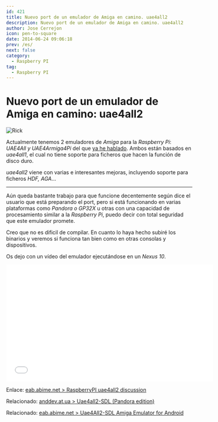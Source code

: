 ```yaml
---
id: 421
title: Nuevo port de un emulador de Amiga en camino. uae4all2
description: Nuevo port de un emulador de Amiga en camino. uae4all2
author: Jose Cerrejon
icon: pen-to-square
date: 2014-06-24 09:06:18
prev: /es/
next: false
category:
  - Raspberry PI
tag:
  - Raspberry PI
---
```


# Nuevo port de un emulador de Amiga en camino: uae4all2

![Rick](/images/2013/03/retrop_rickd_min.jpg)

Actualmente tenemos 2 emuladores de *Amiga* para la *Raspberry Pi*: *UAE4All y UAE4Armiga4Pi* del que [ya he hablado](/post.php?id=413). Ambos están basados en *uae4all1*, el cual no tiene soporte para ficheros que hacen la función de disco duro.

*uae4all2* viene con varias e interesantes mejoras, incluyendo soporte para ficheros *HDF, AGA*...
- - -
Aún queda bastante trabajo para que funcione decentemente según dice el usuario que está preparando el port, pero si está funcionando en varias plataformas como *Pandora o GP32X* u otras con una capacidad de procesamiento similar a la *Raspberry Pi*, puedo decir con total seguridad que este emulador promete.

Creo que no es dificil de compilar. En cuanto lo haya hecho subiré los binarios y veremos si funciona tan bien como en otras consolas y dispositivos.

Os dejo con un vídeo del emulador ejecutándose en un *Nexus 10*.

<iframe width="560" height="315" src="//www.youtube.com/embed/jEv93Urzuj0" frameborder="0" allowfullscreen></iframe> 

Enlace: [eab.abime.net > RaspberryPI uae4all2 discussion](http://eab.abime.net/showthread.php?t=73953)

Relacionado: [anddev.at.ua > Uae4all2-SDL (Pandora edition) ](http://anddev.at.ua/load/emulators/uae4all2_sdl_pandora_edition/2-1-0-20)

Relacionado: [eab.abime.net > Uae4All2-SDL Amiga Emulator for Android](http://eab.abime.net/showthread.php?t=71330)